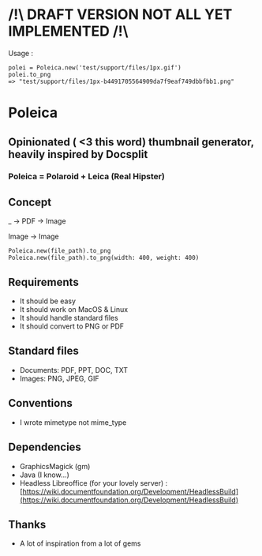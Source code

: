 # /!\ DRAFT VERSION NOT ALL YET IMPLEMENTED /!\

Usage :

```
polei = Poleica.new('test/support/files/1px.gif')
polei.to_png
=> "test/support/files/1px-b4491705564909da7f9eaf749dbbfbb1.png"
```

# Poleica
## Opinionated ( <3 this word) thumbnail generator, heavily inspired by Docsplit
### Poleica = Polaroid + Leica (Real Hipster)


## Concept

_ -> PDF -> Image

Image    -> Image

```
Poleica.new(file_path).to_png
Poleica.new(file_path).to_png(width: 400, weight: 400)
```


## Requirements

- It should be easy
- It should work on MacOS & Linux
- It should handle standard files
- It should convert to PNG or PDF

## Standard files

- Documents: PDF, PPT, DOC, TXT
- Images: PNG, JPEG, GIF


## Conventions

- I wrote mimetype not mime_type

## Dependencies

- GraphicsMagick (gm)
- Java (I know...)
- Headless Libreoffice (for your lovely server) : [https://wiki.documentfoundation.org/Development/HeadlessBuild](https://wiki.documentfoundation.org/Development/HeadlessBuild)

## Thanks

- A lot of inspiration from a lot of gems